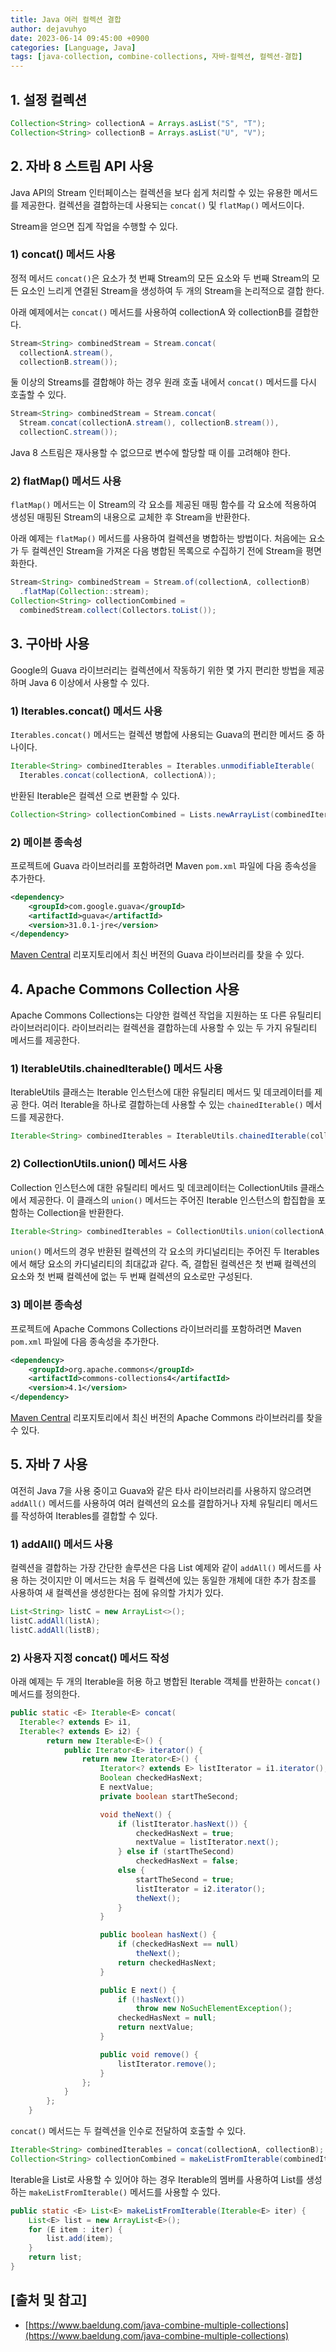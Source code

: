 ```yaml
---
title: Java 여러 컬렉션 결합
author: dejavuhyo
date: 2023-06-14 09:45:00 +0900
categories: [Language, Java]
tags: [java-collection, combine-collections, 자바-컬렉션, 컬렉션-결합]
---
```


## 1. 설정 컬렉션

```java
Collection<String> collectionA = Arrays.asList("S", "T");
Collection<String> collectionB = Arrays.asList("U", "V");
```

## 2. 자바 8 스트림 API 사용
Java API의 Stream 인터페이스는 컬렉션을 보다 쉽게 처리할 수 있는 유용한 메서드를 제공한다. 컬렉션을 결합하는데 사용되는 `concat()` 및 `flatMap()` 메서드이다.

Stream을 얻으면 집계 작업을 수행할 수 있다.

### 1) concat() 메서드 사용
정적 메서드 `concat()`은 요소가 첫 번째 Stream의 모든 요소와 두 번째 Stream의 모든 요소인 느리게 연결된 Stream을 생성하여 두 개의 Stream을 논리적으로 결합 한다.

아래 예제에서는 `concat()` 메서드를 사용하여 collectionA 와 collectionB를 결합한다.

```java
Stream<String> combinedStream = Stream.concat(
  collectionA.stream(),
  collectionB.stream());
```

둘 이상의 Streams를 결합해야 하는 경우 원래 호출 내에서 `concat()` 메서드를 다시 호출할 수 있다.

```java
Stream<String> combinedStream = Stream.concat(
  Stream.concat(collectionA.stream(), collectionB.stream()), 
  collectionC.stream());
```

Java 8 스트림은 재사용할 수 없으므로 변수에 할당할 때 이를 고려해야 한다.

### 2) flatMap() 메서드 사용 
`flatMap()` 메서드는 이 Stream의 각 요소를 제공된 매핑 함수를 각 요소에 적용하여 생성된 매핑된 Stream의 내용으로 교체한 후 Stream을 반환한다.

아래 예제는 `flatMap()` 메서드를 사용하여 컬렉션을 병합하는 방법이다. 처음에는 요소가 두 컬렉션인 Stream을 가져온 다음 병합된 목록으로 수집하기 전에 Stream을 평면화한다.

```java
Stream<String> combinedStream = Stream.of(collectionA, collectionB)
  .flatMap(Collection::stream);
Collection<String> collectionCombined = 
  combinedStream.collect(Collectors.toList());
```

## 3. 구아바 사용
Google의 Guava 라이브러리는 컬렉션에서 작동하기 위한 몇 가지 편리한 방법을 제공하며 Java 6 이상에서 사용할 수 있다.

### 1) Iterables.concat() 메서드 사용
`Iterables.concat()` 메서드는 컬렉션 병합에 사용되는 Guava의 편리한 메서드 중 하나이다.

```java
Iterable<String> combinedIterables = Iterables.unmodifiableIterable(
  Iterables.concat(collectionA, collectionA));
```

반환된 Iterable은 컬렉션 으로 변환할 수 있다.

```java
Collection<String> collectionCombined = Lists.newArrayList(combinedIterables);
```

### 2) 메이븐 종속성
프로젝트에 Guava 라이브러리를 포함하려면 Maven `pom.xml` 파일에 다음 종속성을 추가한다.

```xml
<dependency>
    <groupId>com.google.guava</groupId>
    <artifactId>guava</artifactId>
    <version>31.0.1-jre</version>
</dependency>
```

[Maven Central](https://central.sonatype.com/artifact/com.google.guava/guava/32.0.1-jre) 리포지토리에서 최신 버전의 Guava 라이브러리를 찾을 수 있다.

## 4. Apache Commons Collection 사용
Apache Commons Collections는 다양한 컬렉션 작업을 지원하는 또 다른 유틸리티 라이브러리이다. 라이브러리는 컬렉션을 결합하는데 사용할 수 있는 두 가지 유틸리티 메서드를 제공한다.

### 1) IterableUtils.chainedIterable() 메서드 사용
IterableUtils 클래스는 Iterable 인스턴스에 대한 유틸리티 메서드 및 데코레이터를 제공 한다. 여러 Iterable을 하나로 결합하는데 사용할 수 있는 `chainedIterable()` 메서드를 제공한다.

```java
Iterable<String> combinedIterables = IterableUtils.chainedIterable(collectionA, collectionB);
```

### 2) CollectionUtils.union() 메서드 사용
Collection 인스턴스에 대한 유틸리티 메서드 및 데코레이터는 CollectionUtils 클래스에서 제공한다. 이 클래스의 `union()` 메서드는 주어진 Iterable 인스턴스의 합집합을 포함하는 Collection을 반환한다.

```java
Iterable<String> combinedIterables = CollectionUtils.union(collectionA, collectionB);
```

`union()` 메서드의 경우 반환된 컬렉션의 각 요소의 카디널리티는 주어진 두 Iterables에서 해당 요소의 카디널리티의 최대값과 같다. 즉, 결합된 컬렉션은 첫 번째 컬렉션의 요소와 첫 번째 컬렉션에 없는 두 번째 컬렉션의 요소로만 구성된다.

### 3) 메이븐 종속성
프로젝트에 Apache Commons Collections 라이브러리를 포함하려면 Maven `pom.xml` 파일에 다음 종속성을 추가한다.

```xml
<dependency>
    <groupId>org.apache.commons</groupId>
    <artifactId>commons-collections4</artifactId>
    <version>4.1</version>
</dependency>
```

[Maven Central](https://central.sonatype.com/artifact/org.apache.commons/commons-collections4/4.4) 리포지토리에서 최신 버전의 Apache Commons 라이브러리를 찾을 수 있다.

## 5. 자바 7 사용
여전히 Java 7을 사용 중이고 Guava와 같은 타사 라이브러리를 사용하지 않으려면 `addAll()` 메서드를 사용하여 여러 컬렉션의 요소를 결합하거나 자체 유틸리티 메서드를 작성하여 Iterables를 결합할 수 있다.

### 1) addAll() 메서드 사용
 컬렉션을 결합하는 가장 간단한 솔루션은 다음 List 예제와 같이 `addAll()` 메서드를 사용 하는 것이지만 이 메서드는 처음 두 컬렉션에 있는 동일한 개체에 대한 추가 참조를 사용하여 새 컬렉션을 생성한다는 점에 유의할 가치가 있다.

```java
List<String> listC = new ArrayList<>();
listC.addAll(listA);
listC.addAll(listB);
```

### 2) 사용자 지정 concat() 메서드 작성
아래 예제는 두 개의 Iterable을 허용 하고 병합된 Iterable 객체를 반환하는 `concat()` 메서드를 정의한다.

```java
public static <E> Iterable<E> concat(
  Iterable<? extends E> i1,
  Iterable<? extends E> i2) {
        return new Iterable<E>() {
            public Iterator<E> iterator() {
                return new Iterator<E>() {
                    Iterator<? extends E> listIterator = i1.iterator();
                    Boolean checkedHasNext;
                    E nextValue;
                    private boolean startTheSecond;

                    void theNext() {
                        if (listIterator.hasNext()) {
                            checkedHasNext = true;
                            nextValue = listIterator.next();
                        } else if (startTheSecond)
                            checkedHasNext = false;
                        else {
                            startTheSecond = true;
                            listIterator = i2.iterator();
                            theNext();
                        }
                    }

                    public boolean hasNext() {
                        if (checkedHasNext == null)
                            theNext();
                        return checkedHasNext;
                    }

                    public E next() {
                        if (!hasNext())
                            throw new NoSuchElementException();
                        checkedHasNext = null;
                        return nextValue;
                    }

                    public void remove() {
                        listIterator.remove();
                    }
                };
            }
        };
    }
```

`concat()` 메서드는 두 컬렉션을 인수로 전달하여 호출할 수 있다.

```java
Iterable<String> combinedIterables = concat(collectionA, collectionB);
Collection<String> collectionCombined = makeListFromIterable(combinedIterables);
```

Iterable을 List로 사용할 수 있어야 하는 경우 Iterable의 멤버를 사용하여 List를 생성하는 `makeListFromIterable()` 메서드를 사용할 수 있다.

```java
public static <E> List<E> makeListFromIterable(Iterable<E> iter) {
    List<E> list = new ArrayList<E>();
    for (E item : iter) {
        list.add(item);
    }
    return list;
}
```

## [출처 및 참고]
* [https://www.baeldung.com/java-combine-multiple-collections](https://www.baeldung.com/java-combine-multiple-collections)
